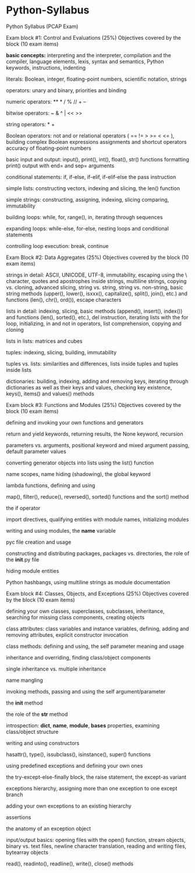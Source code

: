 # Python-Syllabus
Python Syllabus (PCAP Exam)

Exam block #1: Control and Evaluations (25%)
Objectives covered by the block (10 exam items)

**basic concepts:** interpreting and the interpreter, compilation and the compiler, language elements, lexis, syntax and semantics, Python keywords, instructions, indenting

literals: Boolean, integer, floating-point numbers, scientific notation, strings

operators: unary and binary, priorities and binding

numeric operators: ** * / % // + –

bitwise operators: ~ & ^ | << >>

string operators: * +

Boolean operators: not and or relational operators ( == != > >= < <= ), building complex Boolean expressions assignments and shortcut operators
accuracy of floating-point numbers

basic input and output: input(), print(), int(), float(), str() functions
formatting print() output with end= and sep= arguments

conditional statements: if, if-else, if-elif, if-elif-else
the pass instruction

simple lists: constructing vectors, indexing and slicing, the len() function

simple strings: constructing, assigning, indexing, slicing comparing, immutability

building loops: while, for, range(), in, iterating through sequences

expanding loops: while-else, for-else, nesting loops and conditional statements

controlling loop execution: break, continue


Exam Block #2: Data Aggregates (25%)
Objectives covered by the block (10 exam items)

strings in detail: ASCII, UNICODE, UTF-8, immutability, escaping using the \ character, quotes and apostrophes inside strings, multiline strings, copying vs. cloning, advanced slicing, string vs. string, string vs. non-string, basic string methods (upper(), lower(), isxxx(), capitalize(), split(), join(), etc.) and functions (len(), chr(), ord()), escape characters

lists in detail: indexing, slicing, basic methods (append(), insert(), index()) and functions (len(), sorted(), etc.), del instruction, iterating lists with the for loop, initializing, in and not in operators, list comprehension, copying and cloning

lists in lists: matrices and cubes

tuples: indexing, slicing, building, immutability

tuples vs. lists: similarities and differences, lists inside tuples and tuples inside lists

dictionaries: building, indexing, adding and removing keys, iterating through dictionaries as well as their keys and values, checking key existence, keys(), items() and values() methods


Exam block #3: Functions and Modules (25%)
Objectives covered by the block (10 exam items)

defining and invoking your own functions and generators

return and yield keywords, returning results, the None keyword, recursion

parameters vs. arguments, positional keyword and mixed argument passing, default parameter values

converting generator objects into lists using the list() function

name scopes, name hiding (shadowing), the global keyword

lambda functions, defining and using

map(), filter(), reduce(), reversed(), sorted() functions and the sort() method

the if operator

import directives, qualifying entities with module names, initializing modules

writing and using modules, the __name__ variable

pyc file creation and usage

constructing and distributing packages, packages vs. directories, the role of the __init__.py file

hiding module entities

Python hashbangs, using multiline strings as module documentation


Exam block #4: Classes, Objects, and Exceptions (25%)
Objectives covered by the block (10 exam items)

defining your own classes, superclasses, subclasses, inheritance, searching for missing class components, creating objects

class attributes: class variables and instance variables, defining, adding and removing attributes, explicit constructor invocation

class methods: defining and using, the self parameter meaning and usage

inheritance and overriding, finding class/object components

single inheritance vs. multiple inheritance

name mangling

invoking methods, passing and using the self argument/parameter

the __init__ method

the role of the __str__ method

introspection: __dict__, __name__, __module__, __bases__ properties, examining class/object structure

writing and using constructors

hasattr(), type(), issubclass(), isinstance(), super() functions

using predefined exceptions and defining your own ones

the try-except-else-finally block, the raise statement, the except-as variant

exceptions hierarchy, assigning more than one exception to one except branch

adding your own exceptions to an existing hierarchy

assertions

the anatomy of an exception object

input/output basics: opening files with the open() function, stream objects, binary vs. text files, newline character translation, reading and writing files, bytearray objects

read(), readinto(), readline(), write(), close() methods
